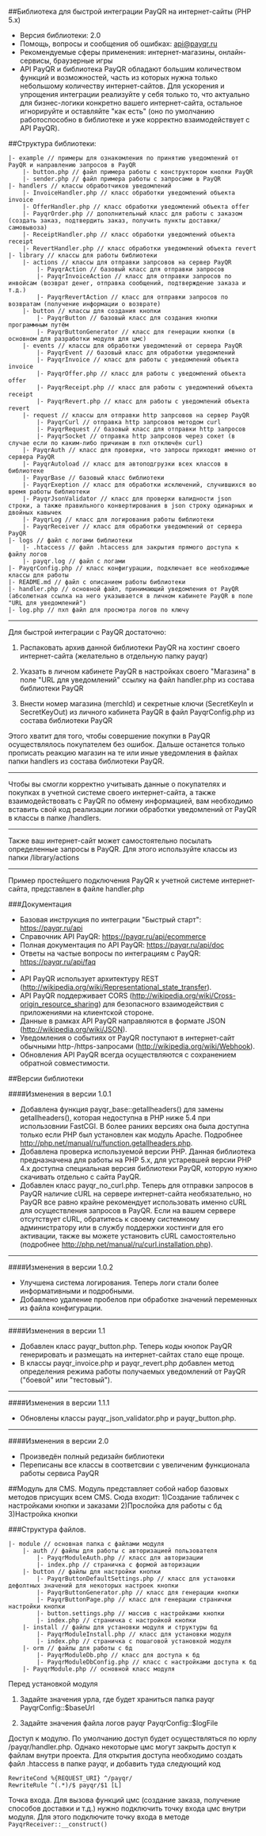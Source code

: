 ##Библиотека для быстрой интеграции PayQR на интернет-сайты (PHP 5.x)
 * Версия библиотеки: 2.0
 * Помощь, вопросы и сообщения об ошибках: api@payqr.ru
 * Рекомендуемые сферы применения: интернет-магазины, онлайн-сервисы, браузерные игры
 * API PayQR и библиотека PayQR обладают большим количеством функций и возможностей, часть из которых нужна только небольшому количеству интернет-сайтов. Для ускорения и упрощения интеграции реализуйте у себя только то, что актуально для бизнес-логики конкретно вашего интернет-сайта, остальное игнорируйте и оставляйте "как есть" (оно по умолчанию работоспособно в библиотеке и уже корректно взаимодействует с API PayQR).


##Структура библиотеки:
```
|- example // примеры для ознакомления по принятию уведомлений от PayQR и направлению запросов в PayQR
    |- button.php // файл примера работы с конструктором кнопки PayQR
    |- sender.php // файл примера работы с запросами в PayQR
|- handlers // классы обработчиков уведомлений
    |- InvoiceHandler.php // класс обработки уведомлений объекта invoice
    |- OfferHandler.php // класс обработки уведомлений объекта offer
    |- PayqrOrder.php // дополнительный класс для работы с заказом (создать заказ, подтвердить заказ, получить пункты доставки/самовывоза)
    |- ReceiptHandler.php // класс обработки уведомлений объекта receipt
    |- RevertHandler.php // класс обработки уведомлений объекта revert
|- library // классы для работы библиотеки
    |- actions // классы для отправки запрсовов на сервер PayQR
        |- PayqrAction // базовый класс для отправки запросов
        |- PayqrInvoiceAction // класс для отправки запросов по инвойсам (возврат денег, отправка сообщений, подтверждение заказа и т.д.)
        |- PayqrRevertAction // класс для отправки запросов по возвратам (получение информации о возврате)
    |- button // классы для создания кнопки
        |- PayqrButton // базовый класс для создания кнопки программным путём
        |- PayqrButtonGenerator // класс для генерации кнопки (в основном для разработки модуля для цмс)
    |- events // классы для обработки уведомлений от сервера PayQR
        |- PayqrEvent // базовый класс для обработки уведомлений
        |- PayqrInvoice // класс для работы с уведомлений объекта invoice
        |- PayqrOffer.php // класс для работы с уведомлений объекта offer
        |- PayqrReceipt.php // класс для работы с уведомлений объекта receipt
        |- PayqrRevert.php // класс для работы с уведомлений объекта revert
    |- request // классы для отправки http запрсовов на сервер PayQR
        |- PayqrCurl // отправка http запрсовов методом curl
        |- PayqrRequest // базовый класс для отправки http запросов
        |- PayqrSocket // отправка http запрсовов через сокет (в случае если по каким-либо причинам в пхп отключён curl)
    |- PayqrAuth // класс для проверки, что запросы приходят именно от сервера PayQR
    |- PayqrAutoload // класс для автоподгрузки всех классов в библиотеке
    |- PayqrBase // базовый класс библиотеки
    |- PayqrExeption // класс для обработки исключений, случившихся во время работы библиотеки
    |- PayqrJsonValidator // класс для проверки валидности json строки, а также правильного конвертирования в json строку одинарных и двойных кавычек
    |- PayqrLog // класс для логирования работы библиотеки
    |- PayqrReceiver // класс для обработки уведомлений от сервера PayQR
|- logs // файл с логами библиотеки
    |- .htaccess // файл .htaccess для закрытия прямого доступа к файлу логов
    |- payqr.log // файл с логами
|- PayqrConfig.php // класс конфигурации, подключает все необходимые классы для работы
|- README.md // файл с описанием работы библиотеки
|- handler.php // основной файл, принимающий уведомления от PayQR (абсолютная ссылка на него указывается в личном кабинете PayQR в поле "URL для уведомлений")
|- log.php // пхп файл для просмотра логов по ключу
```


___
Для быстрой интеграции с PayQR достаточно:

1. Распаковать архив данной библиотеки PayQR на хостинг своего интернет-сайта (желательно в отдельную папку payqr)

2. Указать в личном кабинете PayQR в настройках своего "Магазина" в поле "URL для уведомлений" ссылку на файл handler.php из состава библиотеки PayQR

3. Внести номер магазина (merchId) и секретные ключи (SecretKeyIn и SecretKeyOut) из личного кабинета PayQR в файл PayqrConfig.php из состава библиотеки PayQR

Этого хватит для того, чтобы совершение покупки в PayQR осуществлялось покупателем без ошибок. Дальше останется только прописать реакцию магазин на те или иные уведомления в файлах папки handlers из состава библиотеки PayQR.

___
Чтобы вы смогли корректно учитывать данные о покупателях и покупках в учетной системе своего интернет-сайта, а также взаимодействовать с PayQR по обмену информацией, вам необходимо вставить свой код реализации логики обработки уведомлений от PayQR в классы в папке /handlers.
___
Также ваш интернет-сайт может самостоятельно посылать определенные запросы в PayQR. Для этого используйте классы из папки /library/actions
___
Пример простейшего подключения PayQR к учетной системе интернет-сайта, представлен в файле handler.php


###Документация
 * Базовая инструкция по интеграции "Быстрый старт": https://payqr.ru/api 
 * Справочник API PayQR: https://payqr.ru/api/ecommerce
 * Полная документация по API PayQR: https://payqr.ru/api/doc
 * Ответы на частые вопросы по интеграциям с PayQR: https://payqr.ru/api/faq
 * 
 * API PayQR использует архитектуру REST (http://wikipedia.org/wiki/Representational_state_transfer).
 * API PayQR поддерживает CORS (http://wikipedia.org/wiki/Cross-origin_resource_sharing) для безопасного взаимодействия с приложениями на клиентской стороне.
 * Данные в рамках API PayQR направляются в формате JSON (http://wikipedia.org/wiki/JSON).
 * Уведомления о событиях от PayQR поступают в интернет-сайт обычными http-/https-запросами (http://wikipedia.org/wiki/Webhook).
 * Обновления API PayQR всегда осуществляются с сохранением обратной совместимости.
 


##Версии библиотеки

####Изменения в версии 1.0.1
- Добавлена функция payqr_base::getallheaders() для замены getallheaders(), которая недоступна в PHP ниже 5.4 при использовнии FastCGI. В более раниих версиях она была доступна только если PHP был установлен как модуль Apache. Подробнее http://php.net/manual/ru/function.getallheaders.php.
- Добавлена проверка используемой версии PHP. Данная библиотека предназначена для работы на PHP 5.x, для устаревшей версии PHP 4.x доступна специальная версия библиотеки PayQR, которую нужно скачивать отдельно с сайта PayQR.
- Добавлен класс payqr_no_curl.php. Теперь для отправки запросов в PayQR наличие cURL на сервере интернет-сайта необязательно, но PayQR все равно крайне рекомендует использовать именно cURL для осуществления запросов в PayQR. Если на вашем сервере отсутствует cURL, обратитесь к своему системному администратору или в службу поддержки хостинги для его активации, также вы можете установить cURL самостоятельно (подробнее http://php.net/manual/ru/curl.installation.php).

___
####Изменения в версии 1.0.2
- Улучшена система логирования. Теперь логи стали более информативными и подробными.
- Добавлено удаление пробелов при обработке значений переменных из файла конфигурации.

___
####Изменения в версии 1.1
- Добавлен класс payqr_button.php. Теперь коды кнопок PayQR генерировать и размещать на интернет-сайтах стало еще проще.
- В классы payqr_invoice.php и payqr_revert.php добавлен метод определения режима работы получаемых уведомлений от PayQR ("боевой" или "тестовый").

___
####Изменения в версии 1.1.1
- Обновлены классы payqr_json_validator.php и payqr_button.php.
___
####Изменения в версии 2.0
- Произведён полный редизайн библиотеки
- Переписаны все классы в соответсвии с увеличеним функционала работы сервиса PayQR





##Модуль для CMS.
Модуль представляет собой набор базовых методов присущих всем CMS. Сюда входит:
1)Создание табличек с настройками кнопки и заказами
2)Прослойка для работы с бд
3)Настройка кнопки 

###Структура файлов.
```
|- module // основная папка с файлами модуля
    |- auth // файлы для работы с авторизацией пользователя
        |- PayqrModuleAuth.php // класс для авторизации
        |- index.php // страничка с формой авторизации
    |- button // файлы для настройки кнопки
        |- PayqrButtonDefaultSettings.php // класс для установки дефолтных значений для некоторых настроек кнопки
        |- PayqrButtonGenerator.php // класс для генерации кнопки
        |- PayqrButtonPage.php // класс для генерации странички настройки кнопки
        |- button.settings.php // массив с настройками кнопки
        |- index.php // страничка с настройкой кнопки
    |- install // файлы для установки модуля и структуры бд
        |- PayqrModuleInstall.php // класс для установки модуля
        |- index.php // страничка с пошаговой установкой модуля
    |- orm // файлы для работы с бд
        |- PayqrModuleDb.php // класс для доступа к бд
        |- PayqrModuleDbConfig.php // класс с настройками доступа к бд
    |- PayqrModule.php // основной класс модуля
```

Перед установкой модуля

1. Задайте значения урла, где будет храниться папка payqr PayqrConfig::$baseUrl

2. Задайте значения файла логов payqr PayqrConfig::$logFile


Доступ к модулю. По умолчанию доступ будет осуществляться по юрлу /payqr/handler.php. Однако некоторые цмс могут закрыть доступ к файлам внутри проекта. 
Для открытия доступа необходимо создать файл .htaccess в папке payqr, и добавить туда следующий код
```
RewriteCond %{REQUEST_URI} ^/payqr/
RewriteRule ^(.*)/$ payqr/$1 [L]
```

Точка входа. Для вызова функций цмс (создание заказа, получение способов доставки и т.д.) нужно подключить точку входа цмс внутри модуля. Для этого подключите точку входа в методе `PayqrReceiver::__construct()`